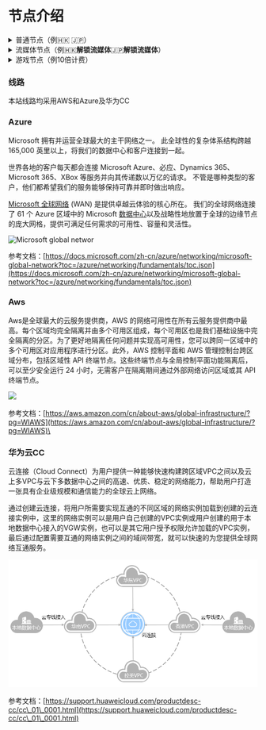 # 节点介绍

<details>

<summary>普通节点（例🇭🇰 🇯🇵）</summary>

推荐使用这些节点 其中香港地区节点速度最快但是注意，香港节点，有些时候上不了ins、推特，因为有些客户连上节点后开启了自己的GPS定位，导致IP判定为中国，当然也有一部分原因是亚马逊服务器的自身IP段导致的，如果要上INS推特的话推荐用香港以外节点。

</details>

<details>

<summary>流媒体节点（例🇭🇰<strong>解锁流媒体</strong>🇯🇵<strong>解锁流媒体</strong>）</summary>

主要用于解锁nerflix奈飞、TVB、BBC、HBO、迪斯尼、动画疯、哔哩哔哩国际版等流媒体服务。

</details>

<details>

<summary>游戏节点（例10倍计费）</summary>

此节点，为游戏专线，国内最顶级的国际线路IPLC华为cc，特点是，延迟极低，加速海外游戏效果佳，同网易UU，雷神等一个海外线路，可替代此类产品，带宽价格极其昂贵，大概0.2美元/G（人民币1.2元），所以设置8倍计费，也就是你用1G流量我们实际扣除8G，但是带宽小只有50M的带宽，其他节点都是1000m的，如无特殊需求还是推荐使用普通节点。

</details>

### 线路

本站线路均采用AWS和Azure及华为CC

### Azure

Microsoft 拥有并运营全球最大的主干网络之一。 此全球性的复杂体系结构跨越 165,000 英里以上，将我们的数据中心和客户连接到一起。

世界各地的客户每天都会连接 Microsoft Azure、必应、Dynamics 365、Microsoft 365、XBox 等服务并向其传递数以万亿的请求。 不管是哪种类型的客户，他们都希望我们的服务能够保持可靠并即时做出响应。

[Microsoft 全球网络](https://azure.microsoft.com/global-infrastructure/global-network/) (WAN) 是提供卓越云体验的核心所在。 我们的全球网络连接了 61 个 Azure 区域中的 Microsoft [数据中心](https://azure.microsoft.com/global-infrastructure/)以及战略性地放置于全球的边缘节点的庞大网格，提供可满足任何需求的可用性、容量和灵活性。

![Microsoft global networ](https://docs.microsoft.com/zh-cn/azure/networking/media/microsoft-global-network/microsoft-global-wan.png)

参考文档：[https://docs.microsoft.com/zh-cn/azure/networking/microsoft-global-network?toc=/azure/networking/fundamentals/toc.json](https://docs.microsoft.com/zh-cn/azure/networking/microsoft-global-network?toc=/azure/networking/fundamentals/toc.json)

### Aws

Aws是全球最大的云服务提供商，AWS 的网络可用性在所有云服务提供商中最高。每个区域均完全隔离并由多个可用区组成，每个可用区也是我们基础设施中完全隔离的分区。为了更好地隔离任何问题并实现高可用性，您可以跨同一区域中的多个可用区对应用程序进行分区。此外，AWS 控制平面和 AWS 管理控制台跨区域分布，包括区域性 API 终端节点。这些终端节点与全局控制平面功能隔离后，可以至少安全运行 24 小时，无需客户在隔离期间通过外部网络访问区域或其 API 终端节点。

![](https://1-1306085497.cos.ap-shanghai.myqcloud.com/img/image-20220408015937124.png)

参考文档：[https://aws.amazon.com/cn/about-aws/global-infrastructure/?pg=WIAWS](https://aws.amazon.com/cn/about-aws/global-infrastructure/?pg=WIAWS)\


### 华为云CC

云连接（Cloud Connect）为用户提供一种能够快速构建跨区域VPC之间以及云上多VPC与云下多数据中心之间的高速、优质、稳定的网络能力，帮助用户打造一张具有企业级规模和通信能力的全球云上网络。

通过创建云连接，将用户所需要实现互通的不同区域的网络实例加载到创建的云连接实例中，这里的网络实例可以是用户自己创建的VPC实例或用户创建的用于本地数据中心接入的VGW实例，也可以是其它用户授予权限允许加载的VPC实例，最后通过配置需要互通的网络实例之间的域间带宽，就可以快速的为您提供全球网络互通服务。

![](<../.gitbook/assets/image (1).png>)

参考文档：[https://support.huaweicloud.com/productdesc-cc/cc\_01\_0001.html](https://support.huaweicloud.com/productdesc-cc/cc\_01\_0001.html)

